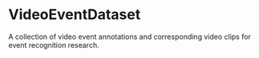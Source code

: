 # VideoEventDataset
A collection of video event annotations and corresponding video clips for event recognition research.
